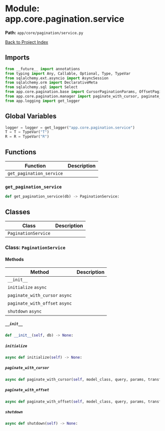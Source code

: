 # Module: app.core.pagination.service

**Path:** `app/core/pagination/service.py`

[Back to Project Index](../../../../index.md)

## Imports
```python
from __future__ import annotations
from typing import Any, Callable, Optional, Type, TypeVar
from sqlalchemy.ext.asyncio import AsyncSession
from sqlalchemy.orm import DeclarativeMeta
from sqlalchemy.sql import Select
from app.core.pagination.base import CursorPaginationParams, OffsetPaginationParams, PaginationResult
from app.core.pagination.manager import paginate_with_cursor, paginate_with_offset
from app.logging import get_logger
```

## Global Variables
```python
logger = logger = get_logger("app.core.pagination.service")
T = T = TypeVar("T")
R = R = TypeVar("R")
```

## Functions

| Function | Description |
| --- | --- |
| `get_pagination_service` |  |

### `get_pagination_service`
```python
def get_pagination_service(db) -> PaginationService:
```

## Classes

| Class | Description |
| --- | --- |
| `PaginationService` |  |

### Class: `PaginationService`

#### Methods

| Method | Description |
| --- | --- |
| `__init__` |  |
| `initialize` `async` |  |
| `paginate_with_cursor` `async` |  |
| `paginate_with_offset` `async` |  |
| `shutdown` `async` |  |

##### `__init__`
```python
def __init__(self, db) -> None:
```

##### `initialize`
```python
async def initialize(self) -> None:
```

##### `paginate_with_cursor`
```python
async def paginate_with_cursor(self, model_class, query, params, transform_func, response_model, db) -> PaginationResult[Any]:
```

##### `paginate_with_offset`
```python
async def paginate_with_offset(self, model_class, query, params, transform_func, response_model, db) -> PaginationResult[Any]:
```

##### `shutdown`
```python
async def shutdown(self) -> None:
```
